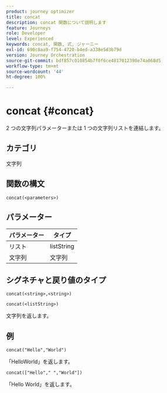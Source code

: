 ```yaml
---
product: journey optimizer
title: concat
description: concat 関数について説明します
feature: Journeys
role: Developer
level: Experienced
keywords: concat, 関数, 式, ジャーニー
exl-id: 690c8aa9-f754-4720-b4ed-a338e5d3b79d
version: Journey Orchestration
source-git-commit: bdf857c010854b7f0f6ce4817012398e74a068d5
workflow-type: tm+mt
source-wordcount: '44'
ht-degree: 100%

---
```


# concat {#concat}

2 つの文字列パラメーターまたは 1 つの文字列リストを連結します。

## カテゴリ

文字列

## 関数の構文

`concat(<parameters>)`

## パラメーター

| パラメーター | タイプ |
|-----------|------------------|
| リスト | listString |
| 文字列 | 文字列 |

## シグネチャと戻り値のタイプ

`concat(<string>,<string>)`

`concat(<listString>)`

文字列を返します。

## 例

`concat("Hello","World")`

「HelloWorld」を返します。

`concat(["Hello"," ","World"])`

「Hello World」を返します。
